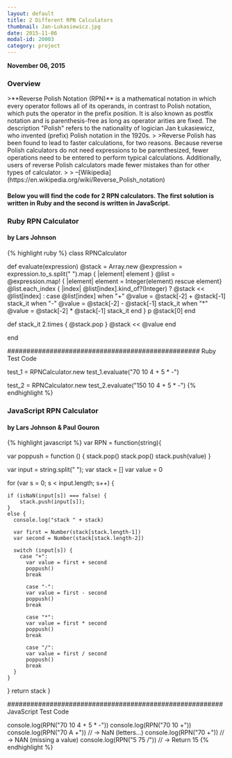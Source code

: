 ```yaml
---
layout: default
title: 2 Different RPN Calculators
thumbnail: Jan-Lukasiewicz.jpg
date: 2015-11-06
modal-id: 20003
category: project
---
```


**November 06, 2015**


<h3>Overview</h3>
>**Reverse Polish Notation (RPN)** is a mathematical notation in which every operator follows all of its operands, in contrast to Polish notation, which puts the operator in the prefix position. It is also known as postfix notation and is parenthesis-free as long as operator arities are fixed. The description "Polish" refers to the nationality of logician Jan Łukasiewicz, who invented (prefix) Polish notation in the 1920s.
>
>Reverse Polish has been found to lead to faster calculations, for two reasons. Because reverse Polish calculators do not need expressions to be parenthesized, fewer operations need to be entered to perform typical calculations. Additionally, users of reverse Polish calculators made fewer mistakes than for other types of calculator.
>
> –[Wikipedia](https://en.wikipedia.org/wiki/Reverse_Polish_notation)

<h4>Below you will find the code for 2 RPN calculators. The first solution is written in Ruby and the second is written in JavaScript.</h4>

<h3>Ruby RPN Calculator</h3>
<h4>by Lars Johnson</h4>
{% highlight ruby %}
class RPNCalculator

  def evaluate(expression)
    @stack = Array.new
    @expression = expression.to_s.split(" ").map { |element| element }
    @list = @expression.map! { |element| element = Integer(element) rescue element}
    @list.each_index { |index|
      @list[index].kind_of?(Integer) ? @stack << @list[index] : case @list[index]
        when "+"
          @value = @stack[-2] + @stack[-1]
          stack_it
        when "-"
          @value = @stack[-2] - @stack[-1]
          stack_it
        when "*"
          @value = @stack[-2] * @stack[-1]
          stack_it
      end
    }
    p @stack[0]
  end

  def stack_it
    2.times { @stack.pop }
    @stack << @value
  end

end

################################################## Ruby Test Code

test_1 = RPNCalculator.new
test_1.evaluate("70 10 4 + 5 * -")

test_2 = RPNCalculator.new
test_2.evaluate("150 10 4 + 5 * -")
{% endhighlight %}

<h3>JavaScript RPN Calculator</h3>
<h4>by Lars Johnson & Paul Gouron</h4>

{% highlight javascript %}
var RPN = function(string){

  var poppush = function () {
          stack.pop()
          stack.pop()
          stack.push(value)
      }

  var input = string.split(" ");
  var stack = []
  var value = 0

  for (var s = 0; s < input.length; s++) {

    if (isNaN(input[s]) === false) {
        stack.push(input[s]);
    }
    else {
      console.log("stack " + stack)

      var first = Number(stack[stack.length-1])
      var second = Number(stack[stack.length-2])

      switch (input[s]) {
        case "+":
          var value = first + second
          poppush()
          break

          case "-":
          var value = first - second
          poppush()
          break

          case "*":
          var value = first * second
          poppush()
          break

          case "/":
          var value = first / second
          poppush()
          break
      }
    }
  }
  return stack
}

######################################################## JavaScript Test Code

console.log(RPN("70 10 4 + 5 * -"))
console.log(RPN("70 10 +"))
console.log(RPN("70 A +")) // -> NaN (letters...)
console.log(RPN("70 +")) // -> NAN (missing a value)
console.log(RPN("5 75 /")) // -> Return 15
{% endhighlight %}